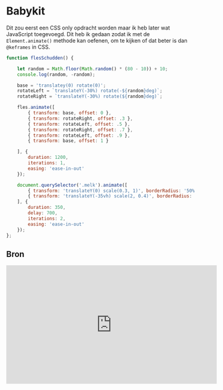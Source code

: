 # Babykit
Dit zou eerst een CSS only opdracht worden maar ik heb later wat JavaScript toegevoegd. Dit heb ik gedaan zodat ik met de `Element.animate()` methode kan oefenen, om te kijken of dat beter is dan `@keframes` in CSS.

```JavaScript
function flesSchudden() {

    let random = Math.floor(Math.random() * (80 - 10)) + 10;
    console.log(random, -random);

    base = 'translatey(0) rotate(0)';
    rotateLeft = `translateY(-30%) rotate(-${random}deg)`;
    rotateRight = `translateY(-30%) rotate(${random}deg)`;

    fles.animate([
        { transform: base, offset: 0 },
        { transform: rotateRight, offset: .3 },
        { transform: rotateLeft, offset: .5 },
        { transform: rotateRight, offset: .7 },
        { transform: rotateLeft, offset: .9 },
        { transform: base, offset: 1 }

    ], {
        duration: 1200,
        iterations: 1,
        easing: 'ease-in-out'
    });

    document.querySelector('.melk').animate([
        { transform: 'translateY(0) scale(0.3, 1)', borderRadius: '50% / 67% 67% 33% 33%', opacity: 1 },
        { transform: 'translateY(-35vh) scale(2, 0.4)', borderRadius: '50% / 33% 33% 67% 67%', opacity: .2 }
    ], {
        duration: 350,
        delay: 700,
        iterations: 2,
        easing: 'ease-in-out'
    });
};
```

## Bron
<iframe width="560" height="315" src="https://www.youtube.com/embed/YXZX_6RfHjk?start=150" title="YouTube video player" frameborder="0" allow="accelerometer; autoplay; clipboard-write; encrypted-media; gyroscope; picture-in-picture" allowfullscreen></iframe>

